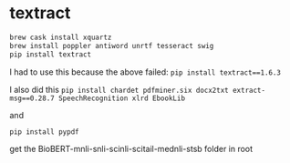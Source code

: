 # textract
```bash
brew cask install xquartz
brew install poppler antiword unrtf tesseract swig
pip install textract
```

I had to use this because the above failed:
`pip install textract==1.6.3`

I also did this
`pip install chardet pdfminer.six docx2txt extract-msg==0.28.7 SpeechRecognition xlrd EbookLib`

and 

`pip install pypdf`

get the BioBERT-mnli-snli-scinli-scitail-mednli-stsb folder in root